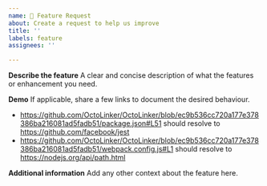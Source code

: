 ```yaml
---
name: 🚀 Feature Request
about: Create a request to help us improve
title: ''
labels: feature
assignees: ''

---
```


**Describe the feature**
A clear and concise description of what the features or enhancement you need.

**Demo**
If applicable, share a few links to document the desired behaviour.

- https://github.com/OctoLinker/OctoLinker/blob/ec9b536cc720a177e378386ba216081ad5fadb51/package.json#L51 should resolve to https://github.com/facebook/jest
- https://github.com/OctoLinker/OctoLinker/blob/ec9b536cc720a177e378386ba216081ad5fadb51/webpack.config.js#L1 should resolve to https://nodejs.org/api/path.html

**Additional information**
Add any other context about the feature here.

